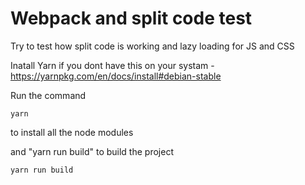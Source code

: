 # Webpack and split code test

Try to test how split code is working and lazy loading for JS and CSS

Inatall Yarn if you dont have this on your systam - https://yarnpkg.com/en/docs/install#debian-stable

Run the command 

```
yarn
```

to install all the node modules

and "yarn run build" to build the project

```
yarn run build

```


